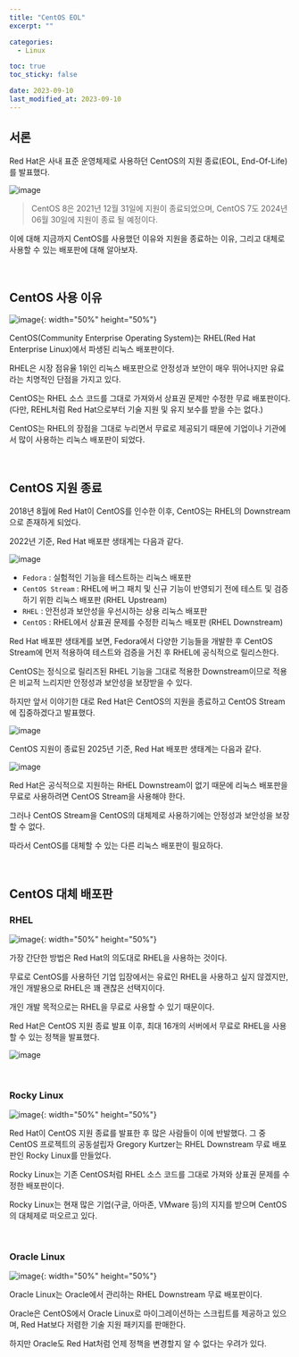 ```yaml
---
title: "CentOS EOL"
excerpt: ""

categories:
  - Linux

toc: true
toc_sticky: false

date: 2023-09-10
last_modified_at: 2023-09-10
---
```


## 서론

Red Hat은 사내 표준 운영체제로 사용하던 CentOS의 지원 종료(EOL, End-Of-Life)를 발표했다.

![image](https://github.com/heesu0/choi-heesu.github.io/assets/34677157/bb7117b8-c11f-4216-9d73-eb8b265e0852)

> CentOS 8은 2021년 12월 31일에 지원이 종료되었으며, CentOS 7도 2024년 06월 30일에 지원이 종료 될 예정이다.

이에 대해 지금까지 CentOS를 사용했던 이유와 지원을 종료하는 이유, 그리고 대체로 사용할 수 있는 배포판에 대해 알아보자.

<br>

## CentOS 사용 이유

![image](https://github.com/heesu0/choi-heesu.github.io/assets/34677157/ad81a335-3fb7-4df8-a97f-b1184f5acaf5){: width="50%" height="50%"}

CentOS(Community Enterprise Operating System)는 RHEL(Red Hat Enterprise Linux)에서 파생된 리눅스 배포판이다.

RHEL은 시장 점유율 1위인 리눅스 배포판으로 안정성과 보안이 매우 뛰어나지만 유료라는 치명적인 단점을 가지고 있다.

CentOS는 RHEL 소스 코드를 그대로 가져와서 상표권 문제만 수정한 무료 배포판이다. (다만, REHL처럼 Red Hat으로부터 기술 지원 및 유지 보수를 받을 수는 없다.)

CentOS는 RHEL의 장점을 그대로 누리면서 무료로 제공되기 때문에 기업이나 기관에서 많이 사용하는 리눅스 배포판이 되었다.

<br>

## CentOS 지원 종료

2018년 8월에 Red Hat이 CentOS를 인수한 이후, CentOS는 RHEL의 Downstream으로 존재하게 되었다.

2022년 기준, Red Hat 배포판 생태계는 다음과 같다.

![image](https://github.com/heesu0/choi-heesu.github.io/assets/34677157/10b1fc62-b875-4cf7-831b-5e08236df92b)

- `Fedora` : 실험적인 기능을 테스트하는 리눅스 배포판
- `CentOS Stream` : RHEL에 버그 패치 및 신규 기능이 반영되기 전에 테스트 및 검증하기 위한 리눅스 배포판 (RHEL Upstream)
- `RHEL` : 안전성과 보안성을 우선시하는 상용 리눅스 배포판
- `CentOS` : RHEL에서 상표권 문제를 수정한 리눅스 배포판 (RHEL Downstream)

Red Hat 배포판 생태계를 보면, Fedora에서 다양한 기능들을 개발한 후 CentOS Stream에 먼저 적용하여 테스트와 검증을 거친 후 RHEL에 공식적으로 릴리스한다.

CentOS는 정식으로 릴리즈된 RHEL 기능을 그대로 적용한 Downstream이므로 적용은 비교적 느리지만 안정성과 보안성을 보장받을 수 있다.

하지만 앞서 이야기한 대로 Red Hat은 CentOS의 지원을 종료하고 CentOS Stream에 집중하겠다고 발표했다.

![image](https://github.com/heesu0/choi-heesu.github.io/assets/34677157/71b6edcf-385a-486a-841b-4db24d5f6914)

CentOS 지원이 종료된 2025년 기준, Red Hat 배포판 생태계는 다음과 같다.

![image](https://github.com/heesu0/choi-heesu.github.io/assets/34677157/985aa655-96ee-408a-a353-d87e85e8e9a2)

Red Hat은 공식적으로 지원하는 RHEL Downstream이 없기 때문에 리눅스 배포판을 무료로 사용하려면 CentOS Stream을 사용해야 한다.

그러나 CentOS Stream을 CentOS의 대체제로 사용하기에는 안정성과 보안성을 보장할 수 없다.

따라서 CentOS를 대체할 수 있는 다른 리눅스 배포판이 필요하다.

<br>

## CentOS 대체 배포판

### RHEL

![image](https://github.com/heesu0/choi-heesu.github.io/assets/34677157/3378c1fd-9c9b-41e3-9f93-5407efb838be){: width="50%" height="50%"}

가장 간단한 방법은 Red Hat의 의도대로 RHEL을 사용하는 것이다.

무료로 CentOS를 사용하던 기업 입장에서는 유료인 RHEL을 사용하고 싶지 않겠지만, 개인 개발용으로 RHEL은 꽤 괜찮은 선택지이다.

개인 개발 목적으로는 RHEL을 무료로 사용할 수 있기 때문이다.

Red Hat은 CentOS 지원 종료 발표 이후, 최대 16개의 서버에서 무료로 RHEL을 사용할 수 있는 정책을 발표했다.

![image](https://github.com/heesu0/choi-heesu.github.io/assets/34677157/f06ecd70-16d0-4643-a1e1-e3b8a9b35f57)


<br>

### Rocky Linux

![image](https://github.com/heesu0/choi-heesu.github.io/assets/34677157/757cc106-073d-4bc1-b7da-094b59ea8e25){: width="50%" height="50%"}

Red Hat이 CentOS 지원 종료를 발표한 후 많은 사람들이 이에 반발했다. 그 중 CentOS 프로젝트의 공동설립자 Gregory Kurtzer는 RHEL Downstream 무료 배포판인 Rocky Linux를 만들었다.

Rocky Linux는 기존 CentOS처럼 RHEL 소스 코드를 그대로 가져와 상표권 문제를 수정한 배포판이다.

Rocky Linux는 현재 많은 기업(구글, 아마존, VMware 등)의 지지를 받으며 CentOS의 대체제로 떠오르고 있다.

<br>

### Oracle Linux

![image](https://github.com/heesu0/choi-heesu.github.io/assets/34677157/ac8bb9c3-309f-4523-ae07-044dcba99ac2){: width="50%" height="50%"}

Oracle Linux는 Oracle에서 관리하는 RHEL Downstream 무료 배포판이다.

Oracle은 CentOS에서 Oracle Linux로 마이그레이션하는 스크립트를 제공하고 있으며, Red Hat보다 저렴한 기술 지원 패키지를 판매한다.

하지만 Oracle도 Red Hat처럼 언제 정책을 변경할지 알 수 없다는 우려가 있다.

<br>